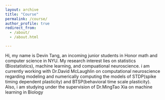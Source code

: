 ```yaml
---
layout: archive
title: "Course"
permalink: /course/
author_profile: true
redirect_from: 
  - /about/
  - /about.html

---
```

Hi, my name is Devin Tang, an incoming junior students in Honor math and computer science in NYU. My research interest lies on statistics (Biostatistics), machine learning, and compuational neuroscience. i am currently working with Dr.David McLaughlin on computational neuroscience regarding modeling and numerically computing the models of STDP(spike timing dependent plasticity) and BTSP(behavioral time scale plasticity). Also, i am studying under the supervision of Dr.MingTao Xia on machine learning in Biology
